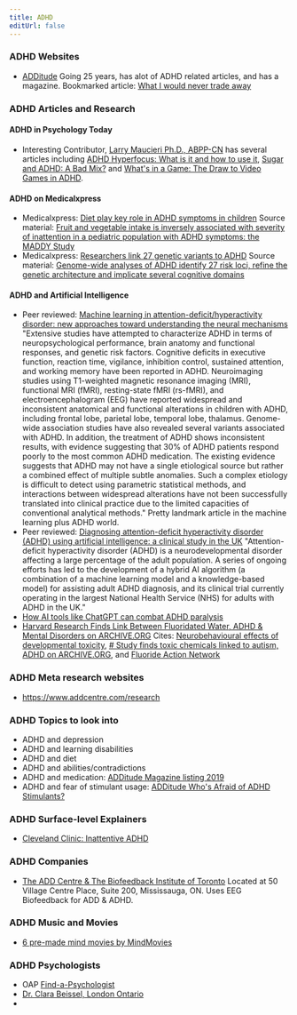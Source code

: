 ```yaml
---
title: ADHD
editUrl: false
---
```


### ADHD Websites

* [ADDitude](https://www.additudemag.com/) Going 25 years, has alot of ADHD related articles, and has a magazine. Bookmarked article: [What I would never trade away](https://www.additudemag.com/slideshows/positives-of-adhd/)

### ADHD Articles and Research

#### ADHD in Psychology Today

* Interesting Contributor, [Larry Maucieri Ph.D., ABPP-CN](https://www.psychologytoday.com/intl/contributors/larry-maucieri-phd-abpp-cn) has several articles including [ADHD Hyperfocus: What is it and how to use it](https://www.psychologytoday.com/intl/blog/the-distracted-couple/201411/adhd-hyperfocus-what-is-it-and-how-use-it), [Sugar and ADHD: A Bad Mix?](https://www.psychologytoday.com/intl/blog/the-distracted-couple/201606/sugar-and-adhd-bad-mix) and [What's in a Game: The Draw to Video Games in ADHD](https://www.psychologytoday.com/intl/blog/the-distracted-couple/201603/what-s-in-game-the-draw-video-games-in-adhd).

#### ADHD on Medicalxpress

* Medicalxpress: [Diet play key role in ADHD symptoms in children](https://medicalxpress.com/news/2022-05-diet-key-role-adhd-symptoms.html) Source material: [Fruit and vegetable intake is inversely associated with severity of inattention in a pediatric population with ADHD symptoms: the MADDY Study](https://www.tandfonline.com/doi/full/10.1080/1028415X.2022.2071805)
* Medicalxpress: [Researchers link 27 genetic variants to ADHD](https://medicalxpress.com/news/2023-02-link-genetic-variants-adhd.html) Source material: [Genome-wide analyses of ADHD identify 27 risk loci, refine the genetic architecture and implicate several cognitive domains](https://www.nature.com/articles/s41588-022-01285-8)

#### ADHD and Artificial Intelligence

* Peer reviewed: [Machine learning in attention-deficit/hyperactivity disorder: new approaches toward understanding the neural mechanisms](https://www.nature.com/articles/s41398-023-02536-w)
  "Extensive studies have attempted to characterize ADHD in terms of neuropsychological performance, brain anatomy and functional responses, and genetic risk factors. Cognitive deficits in executive function, reaction time, vigilance, inhibition control, sustained attention, and working memory have been reported in ADHD. Neuroimaging studies using T1-weighted magnetic resonance imaging (MRI), functional MRI (fMRI), resting-state fMRI (rs-fMRI), and electroencephalogram (EEG) have reported widespread and inconsistent anatomical and functional alterations in children with ADHD, including frontal lobe, parietal lobe, temporal lobe, thalamus. Genome-wide association studies have also revealed several variants associated with ADHD. In addition, the treatment of ADHD shows inconsistent results, with evidence suggesting that 30% of ADHD patients respond poorly to the most common ADHD medication. The existing evidence suggests that ADHD may not have a single etiological source but rather a combined effect of multiple subtle anomalies. Such a complex etiology is difficult to detect using parametric statistical methods, and interactions between widespread alterations have not been successfully translated into clinical practice due to the limited capacities of conventional analytical methods." Pretty landmark article in the machine learning plus ADHD world.
* Peer reviewed: [Diagnosing attention-deficit hyperactivity disorder (ADHD) using artificial intelligence: a clinical study in the UK](https://www.ncbi.nlm.nih.gov/pmc/articles/PMC10288489/)
  "Attention-deficit hyperactivity disorder (ADHD) is a neurodevelopmental disorder affecting a large percentage of the adult population. A series of ongoing efforts has led to the development of a hybrid AI algorithm (a combination of a machine learning model and a knowledge-based model) for assisting adult ADHD diagnosis, and its clinical trial currently operating in the largest National Health Service (NHS) for adults with ADHD in the UK."
* [How AI tools like ChatGPT can combat ADHD paralysis](https://mashable.com/article/chatgpt-ai-and-adhd)
* [Harvard Research Finds Link Between Fluoridated Water, ADHD & Mental Disorders on ARCHIVE.ORG](https://web.archive.org/web/20141221153937/https://www.collective-evolution.com/2014/03/05/harvard-research-finds-link-between-fluoridated-water-adhd-mental-disorders/)
  Cites: [Neurobehavioural effects of developmental toxicity](https://www.thelancet.com/journals/laneur/article/PIIS1474-4422\(13\)70278-3/fulltext), [# Study finds toxic chemicals linked to autism, ADHD on ARCHIVE.ORG](https://web.archive.org/web/20140217053730/http://www.smh.com.au/national/health/study-finds-toxic-chemicals-linked-to-autism-adhd-20140215-32snz.html), and [Fluoride Action Network](https://fluoridealert.org/)

### ADHD Meta research websites

* <https://www.addcentre.com/research>

### ADHD Topics to look into

* ADHD and depression
* ADHD and learning disabilities
* ADHD and diet
* ADHD and abilities/contradictions
* ADHD and medication: [ADDitude Magazine listing 2019](https://www.additudemag.com/adhd-medications-list-chart-stimulants-nonstimulants/)
* ADHD and fear of stimulant usage: [ADDitude Who's Afraid of ADHD Stimulants?](https://www.additudemag.com/adhd-and-stimulants-medication-fear/)

### ADHD Surface-level Explainers

* [Cleveland Clinic: Inattentive ADHD](https://my.clevelandclinic.org/health/diseases/15253-inattentive-adhd)

### ADHD Companies

* [The ADD Centre & The Biofeedback Institute of Toronto](https://www.addcentre.com/) Located at 50 Village Centre Place, Suite 200, Mississauga, ON. Uses EEG Biofeedback for ADD & ADHD.

### ADHD Music and Movies

* [6 pre-made mind movies by MindMovies](https://www.mindmovies.com/mm4/6PreMadesDownload.php?26257\&data4=482_5_1\&email=1@2.xom)

### ADHD Psychologists

* OAP [Find-a-Psychologist](https://www.psych.on.ca/Public/Find-a-Psychologist)
* [Dr. Clara Beissel, London Ontario](https://www.drbeissel.com/)
*
